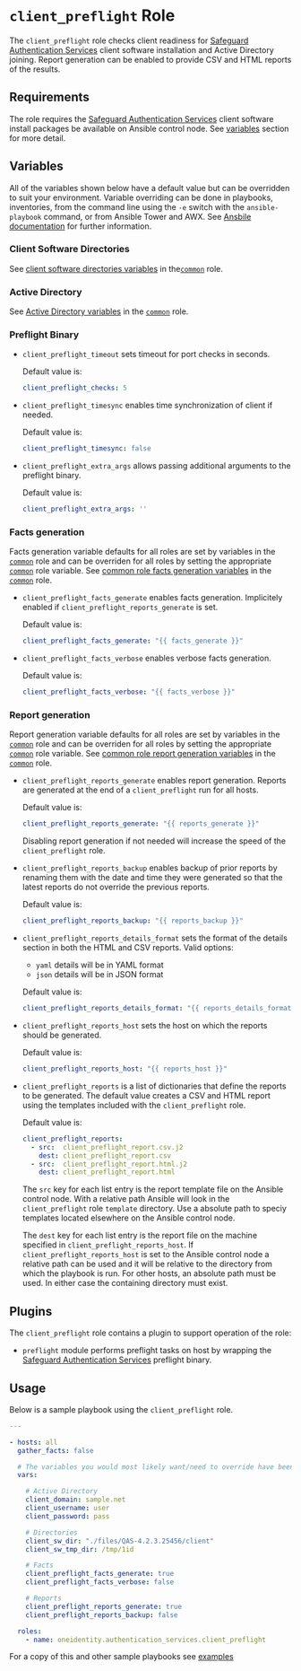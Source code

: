 # `client_preflight` Role

The `client_preflight` role checks client readiness for [Safeguard Authentication Services](https://www.oneidentity.com/products/authentication-services/) client software installation and Active Directory joining.  Report generation can be enabled to provide CSV and HTML reports of the results.

## Requirements

The role requires the [Safeguard Authentication Services](https://www.oneidentity.com/products/authentication-services/) client software install packages be available on Ansible control node.  See [variables](#variables) section for more detail.

## Variables

All of the variables shown below have a default value but can be overridden to suit your environment.  Variable overriding can be done in playbooks, inventories, from the command line using the `-e` switch with the `ansible-playbook` command, or from Ansible Tower and AWX.  See [Ansbile documentation](https://docs.ansible.com/ansible/latest/user_guide/playbooks_variables.html) for further information. 

### Client Software Directories

See [client software directories variables](../common/README.md#client-software-directories) in the[`common`](../common/README.md) role.

### Active Directory

See [Active Directory variables](../common/README.md#active-directory) in the [`common`](../common/README.md) role.

### Preflight Binary

* `client_preflight_timeout` sets timeout for port checks in seconds.

    Default value is: 
    ```yaml
    client_preflight_checks: 5
    ```

* `client_preflight_timesync` enables time synchronization of client if needed.

    Default value is: 
    ```yaml
    client_preflight_timesync: false
    ```

* `client_preflight_extra_args` allows passing additional arguments to the preflight binary.

    Default value is: 
    ```yaml
    client_preflight_extra_args: ''
    ```

### Facts generation

Facts generation variable defaults for all roles are set by variables in the [`common`](../common/README.md) role and can be overriden for all roles by setting the appropriate [`common`](../common/README.md) role variable.  See [common role facts generation variables](../common/README.md#facts-generation) in the [`common`](../common/README.md) role.

* `client_preflight_facts_generate` enables facts generation.  Implicitely enabled if `client_preflight_reports_generate` is set.

    Default value is: 
    ```yaml
    client_preflight_facts_generate: "{{ facts_generate }}"
    ```

* `client_preflight_facts_verbose` enables verbose facts generation.

    Default value is: 
    ```yaml
    client_preflight_facts_verbose: "{{ facts_verbose }}"
    ```

### Report generation

Report generation variable defaults for all roles are set by variables in the [`common`](../common/README.md) role and can be overriden for all roles by setting the appropriate [`common`](../common/README.md) role variable.  See [common role report generation variables](../common/README.md#report-generation) in the [`common`](../common/README.md) role.

* `client_preflight_reports_generate` enables report generation.  Reports are generated at the end of a `client_preflight` run for all hosts.

    Default value is: 
    ```yaml
    client_preflight_reports_generate: "{{ reports_generate }}"
    ```

  Disabling report generation if not needed will increase the speed of the `client_preflight` role.

* `client_preflight_reports_backup` enables backup of prior reports by renaming them with the date and time they were generated so that the latest reports do not override the previous reports.

    Default value is: 
    ```yaml
    client_preflight_reports_backup: "{{ reports_backup }}"

    ```

* `client_preflight_reports_details_format` sets the format of the details section in both the HTML and CSV reports.  Valid options:
    * `yaml` details will be in YAML format
    * `json` details will be in JSON format

    Default value is: 
    ```yaml
    client_preflight_reports_details_format: "{{ reports_details_format }}"

    ```

* `client_preflight_reports_host` sets the host on which the reports should be generated. 

    Default value is: 
    ```yaml
    client_preflight_reports_host: "{{ reports_host }}"
    ```

* `client_preflight_reports` is a list of dictionaries that define the reports to be generated.  The default value creates a CSV and HTML report using the templates included with the `client_preflight` role.

  Default value is:
    ```yaml
    client_preflight_reports: 
      - src:  client_preflight_report.csv.j2   
        dest: client_preflight_report.csv
      - src:  client_preflight_report.html.j2
        dest: client_preflight_report.html
    ```
  
  The `src` key for each list entry is the report template file on the Ansible control node.  With a relative path Ansible will look in the `client_preflight` role `template` directory.  Use a absolute path to speciy templates located elsewhere on the Ansible control node.

  The `dest` key for each list entry is the report file on the machine specified in `client_preflight_reports_host`.  If `client_preflight_reports_host` is set to the Ansible control node a relative path can be used and it will be relative to the directory from which the playbook is run.  For other hosts, an absolute path must be used.  In either case the containing directory must exist.

## Plugins

The `client_preflight` role contains a plugin to support operation of the role:

* `preflight` module performs preflight tasks on host by wrapping the [Safeguard Authentication Services](https://www.oneidentity.com/products/authentication-services/) preflight binary.

## Usage

Below is a sample playbook using the `client_preflight` role.

```yaml
---

- hosts: all 
  gather_facts: false

  # The variables you would most likely want/need to override have been included
  vars:

    # Active Directory
    client_domain: sample.net
    client_username: user
    client_password: pass

    # Directories
    client_sw_dir: "./files/QAS-4.2.3.25456/client"
    client_sw_tmp_dir: /tmp/1id

    # Facts
    client_preflight_facts_generate: true
    client_preflight_facts_verbose: false

    # Reports
    client_preflight_reports_generate: true
    client_preflight_reports_backup: false 

  roles:
    - name: oneidentity.authentication_services.client_preflight
```

For a copy of this and other sample playbooks see [examples](../../examples/README.md)

